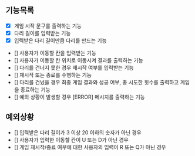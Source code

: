 ## 기능목록
- [X] 게임 시작 문구를 출력하는 기능
- [X] 다리 길이를 입력받는 기능
- [X] 입력받은 다리 길이만큼 다리를 만드는 기능
- [] 사용자가 이동할 칸을 입력받는 기능
- [] 사용자가 이동할 칸 위치로 이동시켜 결과를 출력하는 기능
- [] 다리를 건너지 못한 경우 재시작 여부를 입력받는 기능
- [] 재시작 또는 종료를 수행하는 기능
- [] 다리를 건넜을 경우 최종 게임 결과와 성공 여부, 총 시도한 횟수를 출력하고 게임을 종료하는 기능
- [] 예외 상황이 발생할 경우 [ERROR] 메시지를 출력하는 기능

## 예외상황
- [] 입력받은 다리 길이가 3 이상 20 이하의 숫자가 아닌 경우
- [] 사용자가 입력한 이동할 칸이 U 또는 D가 아닌 경우
- [] 게임 재시작/종료 여부에 대한 사용자의 입력이 R 또는 Q가 아닌 경우